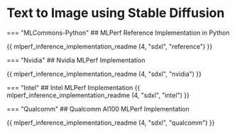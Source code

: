 # Text to Image using Stable Diffusion


=== "MLCommons-Python"
    ## MLPerf Reference Implementation in Python
    
{{ mlperf_inference_implementation_readme (4, "sdxl", "reference") }}

=== "Nvidia"
    ## Nvidia MLPerf Implementation
    
{{ mlperf_inference_implementation_readme (4, "sdxl", "nvidia") }}

=== "Intel"
    ## Intel MLPerf Implementation
{{ mlperf_inference_implementation_readme (4, "sdxl", "intel") }}


=== "Qualcomm"
    ## Qualcomm AI100 MLPerf Implementation

{{ mlperf_inference_implementation_readme (4, "sdxl", "qualcomm") }}

